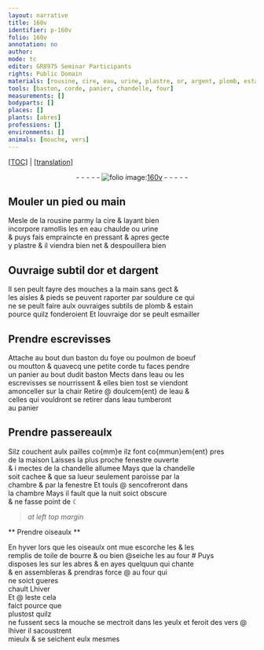 ```yaml
---
layout: narrative
title: 160v
identifier: p-160v
folio: 160v
annotation: no
author:
mode: tc
editor: GR8975 Seminar Participants
rights: Public Domain
materials: [rousine, cire, eau, urine, plastre, or, argent, plomb, estain, foye, poulmon, toile, bourre]
tools: [baston, corde, panier, chandelle, four]
measurements: []
bodyparts: []
places: []
plants: [abres]
professions: []
environments: []
animals: [mouche, vers]
---
```


<p><a href="{{ site.baseurl }}/diplomatic/">[TOC]</a> | <a href="{{ site.baseurl }}/texts/p-160v_tl/">[translation]</a></p><div class="folio" align="center">- - - - - <a href="http://gallica.bnf.fr/ark:/12148/btv1b10500001g/f326.item.r=" target="_blank"><img src="https://cu-mkp.github.io/2017-workshop-edition/assets/photo-icon.png" alt="folio image: " style="display:inline-block; margin-bottom:-3px;"/>160v</a> - - - - - </div>  
  

## Mouler un pied ou main

 
Mesle de la <span class="m">rousine</span> parmy la <span class="m">cire</span> & layant bien<br/> incorpore ramollis les en <span class="m">eau</span> chaulde ou <span class="m">urine</span><br/> & puys fais empraincte en pressant & apres gecte<br/> y <span class="m">plastre</span> & il viendra bien net & despouillera bien
 
 
  

## Ouvraige subtil d<span class="m">or</span> et d<span class="m">argent</span>

 
Il sen peult fayre des mouches a la main sans gect &<br/> les aisles & pieds se peuvent raporter par souldure ce qui<br/> ne se peult faire aulx ouvraiges subtils de <span class="m">plomb</span> & <span class="m">estain</span><br/> pource quilz fonderoient Et louvraige d<span class="m">or</span> se peult esmailler
 
 
  

## Prendre escrevisses

 
Attache au bout dun <span class="tl">baston</span> du <span class="m">foye</span> ou <span class="m">poulmon</span> de boeuf<br/> ou moutton & quavecq une petite <span class="tl">corde</span> tu faces pendre<br/> un <span class="tl">panier</span> au bout dudit <span class="tl">baston</span> Mects dans l<span class="m">eau</span> ou les<br/> escrevisses se nourrissent & elles bien tost se viendont<br/> amonceller sur la chair Retire @ doulcem{ent} de l<span class="m">eau</span> &<br/> celles qui vouldront se retirer dans l<span class="m">eau</span> tumberont<br/> au <span class="tl">panier</span>
 
 
  

## Prendre passereaulx

 
Silz couchent aulx pailles co{mm}e ilz font co{mmun}em{ent} pres<br/> de la maison Laisses la plus proche fenestre ouverte<br/> & i mectes de la <span class="tl">chandelle</span> allumee Mays que la <span class="tl">chandelle</span><br/> soit cachee & que sa lueur seulement paroisse par la<br/> chambre & par la fenestre Et touls @ sencofreront dans<br/> la chambre Mays il fault que la nuit soict obscure<br/> & ne fasse point de ☾
 
 
> *at left top margin*
> 
> 
>   

** Prendre oiseaulx **

 
En hyver lors que les oiseaulx ont mue escorche les & les<br/> remplis de <span class="m">toile</span> de <span class="m">bourre</span> <span class="del">&</span> <span class="add">ou bien</span> @seiche les au <span class="tl">four</span> # Puys<br/> disposes les sur les <span class="pa">abres</span> & en ayes quelquun qui chante<br/> & en assembleras & prendras force
  @
au <span class="tl">four</span> qui<br/> ne soict gueres<br/> chault <span class="del">Lhiver</span><br/> Et @ leste cela<br/> faict pource que<br/> plustost quilz<br/> ne fussent secs la <span class="al">mouche</span> se mectroit dans les yeulx <span class="add">et feroit des <span class="al">vers</span></span> @ lhiver il sacoustrent<br/> mieulx & se seichent eulx mesmes
 
